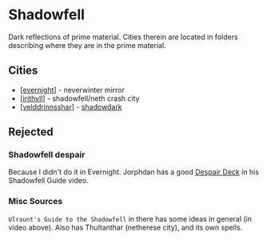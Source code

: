 # Shadowfell

Dark reflections of prime material. Cities therein are located in folders describing where they are in the prime material.

## Cities
- [[evernight]] - neverwinter mirror
- [[irithyll]] - shadowfell/neth crash city
- [[velddrinnsshar]] - [shadowdark](https://1d4chan.org/images/3/36/Shadowfell.jpg)

## Rejected
### Shadowfell despair
Because I didn't do it in Evernight.
Jorphdan has a good [Despair Deck](https://youtu.be/WX3Mj5kkuuI?t=524) in his Shadowfell Guide video.
### Misc Sources
`Ulraunt's Guide to the Shadowfell` in there has some ideas in general (in video above).
Also has Thultanthar (netherese city), and its own spells.

[//begin]: # "Autogenerated link references for markdown compatibility"
[evernight]: ../north/evernight "Evernight"
[irithyll]: ../east/irithyll "Irithyll"
[velddrinnsshar]: ../east/velddrinnsshar "V'elddrinnsshar"
[//end]: # "Autogenerated link references"
